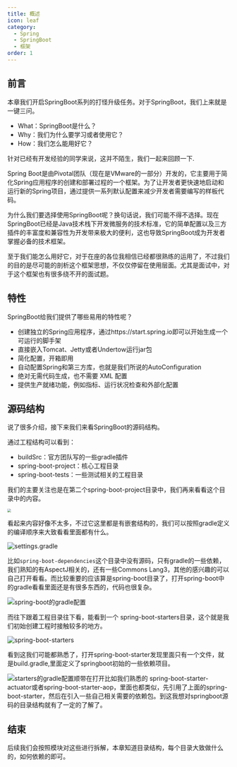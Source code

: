 ```yaml
---
title: 概述
icon: leaf
category:
  - Spring
  - SpringBoot
  - 框架
order: 1
---
```

## 前言

本章我们开启SpringBoot系列的打怪升级任务。对于SpringBoot，我们上来就是一键三问。

- What：SpringBoot是什么？
- Why：我们为什么要学习或者使用它？
- How：我们怎么能用好它？

针对已经有开发经验的同学来说，这并不陌生，我们一起来回顾一下.

<!-- more -->

Spring Boot是由Pivotal团队（现在是VMware的一部分）开发的，它主要用于简化Spring应用程序的创建和部署过程的一个框架。为了让开发者更快速地启动和运行新的Spring项目，通过提供一系列默认配置来减少开发者需要编写的样板代码。

为什么我们要选择使用SpringBoot呢？换句话说，我们可能不得不选择。现在SpringBoot已经是Java技术栈下开发微服务的技术标准，它的简单配置以及三方插件的丰富度和兼容性为开发带来极大的便利，这也导致SpringBoot成为开发者掌握必备的技术框架。

至于我们能怎么用好它，对于在座的各位我相信已经都很熟练的运用了，不过我们的目的是尽可能的剖析这个框架思想，不仅仅停留在使用层面。尤其是面试中，对于这个框架也有很多绕不开的面试题。

## 特性

SpringBoot给我们提供了哪些易用的特性呢？

- 创建独立的Spring应用程序，通过https://start.spring.io即可以开始生成一个可运行的脚手架
- 直接嵌入Tomcat、Jetty或者Undertow运行jar包
- 简化配置，开箱即用
- 自动配置Spring和第三方库，也就是我们所说的AutoConfiguration
- 绝对无需代码生成，也不需要 XML 配置
- 提供生产就绪功能，例如指标、运行状况检查和外部化配置

## 源码结构

说了很多介绍，接下来我们来看SpringBoot的源码结构。

[SpringBoot官方Github地址]: https://github.com/spring-projects/spring-boot/tree/v2.3.4.RELEASE	"SpringBoot官方Github地址"

通过工程结构可以看到：

- buildSrc：官方团队写的一些gradle插件
- spring-boot-project：核心工程目录
- spring-boot-tests：一些测试相关的工程目录

我们的主要关注也是在第二个spring-boot-project目录中，我们再来看看这个目录中的内容。

<img src="http://img.codeagles.com/miicoblog/20240616170939.png" style="zoom:50%;" />

看起来内容好像不太多，不过它这里都是有嵌套结构的，我们可以按照gradle定义的编译顺序来大致看看里面都有什么。

![settings.gradle](http://img.codeagles.com/miicoblog/20240616172120.png)

比如`spring-boot-dependencies`这个目录中没有源码，只有gradle的一些依赖，我们熟知的有AspectJ相关的，还有一些Commons Lang3，其他的感兴趣的可以自己打开看看。而比较重要的应该算是spring-boot目录了，打开spring-boot中的gradle看看里面还是有很多东西的，代码也很复杂。

![spring-boot的gradle配置](http://img.codeagles.com/miicoblog/image-20240616173217426.png)

而往下跟着工程目录往下看，能看到一个 spring-boot-starters目录，这个就是我们初始创建工程时接触较多的地方。

![spring-boot-starters](http://img.codeagles.com/miicoblog/image-20240616173523434.png)

看到这我们可能都熟悉了，打开spring-boot-starter发现里面只有一个文件，就是build.gradle,里面定义了springboot初始的一些依赖项目。

![starters的gradle配置](http://img.codeagles.com/miicoblog/image-20240616173909326.png)顺带在打开比如我们熟悉的 spring-boot-starter-actuator或者spring-boot-starter-aop，里面也都类似，先引用了上面的spring-boot-starter，然后在引入一些自己相关需要的依赖包。到这我想对springboot源码的目录结构就有了一定的了解了。

## 结束

后续我们会按照模块对这些进行拆解，本章知道目录结构，每个目录大致做什么的，如何依赖的即可。